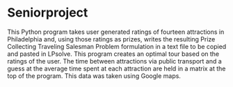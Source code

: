 # Seniorproject
This Python program takes user generated ratings of fourteen attractions in Philadelphia and, using those ratings as prizes,
writes the resulting Prize Collecting Traveling Salesman Problem formulation in a text file to be copied and pasted in LPsolve. 
This program creates an optimal tour based on the ratings of the user.
The time between attractions via public transport and a guess at the average time spent at each attraction are held in a matrix
at the top of the program. This data was taken using Google maps.
